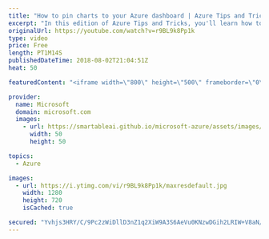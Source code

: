 ```yaml
---
title: "How to pin charts to your Azure dashboard | Azure Tips and Tricks"
excerpt: "In this edition of Azure Tips and Tricks, you'll learn how to quickly customize and pin charts to your Azure dashboard. By saving these settings, you will be able to easily monitor your applications right when you log in to the portal.  For more tips and tricks, visit: http://azuredev.tips/  Get started"
originalUrl: https://youtube.com/watch?v=r9BL9k8Pp1k
type: video
price: Free
length: PT1M14S
publishedDateTime: 2018-08-02T21:04:51Z
heat: 50

featuredContent: "<iframe width=\"800\" height=\"500\" frameborder=\"0\" src=\"https://www.youtube.com/embed/r9BL9k8Pp1k\" allow=\"accelerometer; autoplay; encrypted-media; gyroscope; picture-in-picture\" allowfullscreen></iframe>"

provider:
  name: Microsoft
  domain: microsoft.com
  images:
    - url: https://smartableai.github.io/microsoft-azure/assets/images/organizations/microsoft.com-50x50.jpg
      width: 50
      height: 50

topics:
  - Azure

images:
  - url: https://i.ytimg.com/vi/r9BL9k8Pp1k/maxresdefault.jpg
    width: 1280
    height: 720
    isCached: true

secured: "Yvhjs3HRY/C/9Pc2zWiDllD3nZ1q2XiW9A3S6AeVu0KNzwDGih2LRIW+V8aN/ZXoqyQrv0WwGr1l3rGBMuTm6jDk1AYLdUB/TMnYEkwPKdXfuvcttvg58lOoZr+fi2pPUEmeopUA2eKO+alGv88LAYZKm+QPIlAgOYvAcKIWAk55yFmCe2swMrIMzan/1+S6yATgHXHQ6eurf6bcsKCv2QRKy152u3L6A0vQwKnkhbCf2PXGVMe9gHc9QY++SBacgIPO7e9AjsqjDcbEAlN4WND78hxu3vAdwsV+lRkR3TRWJe58JodYfuEUY4pq9h20UIiVIZHyhyTi4QLtiMuKtPp0wG5iFU0i34h0z5Y0lwddWI0O8WrMgFyuRRnHAEo/Sz/4LQnYI/YM9obgKimj+32Ce9usWorvIGXwldfYhiA=;KdKu/i00u97EMynoqYMU3A=="
---
```


